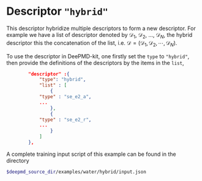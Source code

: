 # Descriptor `"hybrid"`

This descriptor hybridize multiple descriptors to form a new descriptor. For example we have a list of descriptor denoted by $\mathcal D_1$, $\mathcal D_2$, ..., $\mathcal D_N$, the hybrid descriptor this the concatenation of the list, i.e. $\mathcal D = (\mathcal D_1, \mathcal D_2, \cdots, \mathcal D_N)$.

To use the descriptor in DeePMD-kit, one firstly set the `type` to `"hybrid"`, then provide the definitions of the descriptors by the items in the `list`,
```json
        "descriptor" :{
            "type": "hybrid",
            "list" : [
                {
		    "type" : "se_e2_a",
		    ...		    
                },
                {
		    "type" : "se_e2_r",
		    ...
                }
            ]
        },
```

A complete training input script of this example can be found in the directory
```bash
$deepmd_source_dir/examples/water/hybrid/input.json
```
